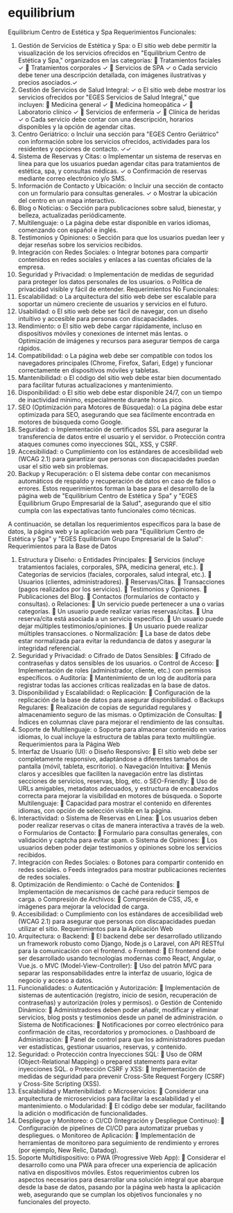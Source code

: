 # equilibrium
Equilibrium Centro de Estética y Spa
Requerimientos Funcionales:
1.	Gestión de Servicios de Estética y Spa:
    o	El sitio web debe permitir la visualización de los servicios ofrecidos en "Equilibrium Centro de Estética y Spa," organizados en las categorías:
        	Tratamientos faciales ✓
        	Tratamientos corporales ✓
        	Servicios de SPA ✓
    o	Cada servicio debe tener una descripción detallada, con imágenes ilustrativas y precios asociados.✓
2.	Gestión de Servicios de Salud Integral: ✓
    o	El sitio web debe mostrar los servicios ofrecidos por "EGES Servicios de Salud Integral," que incluyen:
        	Medicina general ✓
        	Medicina homeopática ✓
        	Laboratorio clínico ✓
        	Servicios de enfermería ✓
        	Clínica de heridas ✓
    o	Cada servicio debe contar con una descripción, horarios disponibles y la opción de agendar citas.
3.	Centro Geriátrico:
    o	Incluir una sección para "EGES Centro Geriátrico" con información sobre los servicios ofrecidos, actividades para los residentes y opciones de contacto. ✓✓
4.	Sistema de Reservas y Citas:
    o	Implementar un sistema de reservas en línea para que los usuarios puedan agendar citas para tratamientos de estética, spa, y consultas médicas. ✓
    o	Confirmación de reservas mediante correo electrónico y/o SMS.
5.	Información de Contacto y Ubicación:
    o	Incluir una sección de contacto con un formulario para consultas generales. ✓
    o	Mostrar la ubicación del centro en un mapa interactivo.
6.	Blog o Noticias:
    o	Sección para publicaciones sobre salud, bienestar, y belleza, actualizadas periódicamente.
7.	Multilenguaje:
    o	La página debe estar disponible en varios idiomas, comenzando con español e inglés.
8.	Testimonios y Opiniones:
    o	Sección para que los usuarios puedan leer y dejar reseñas sobre los servicios recibidos.
9.	Integración con Redes Sociales:
    o	Integrar botones para compartir contenidos en redes sociales y enlaces a las cuentas oficiales de la empresa.
10.	Seguridad y Privacidad:
    o	Implementación de medidas de seguridad para proteger los datos personales de los usuarios.
    o	Política de privacidad visible y fácil de entender.
Requerimientos No Funcionales:
1.	Escalabilidad:
    o	La arquitectura del sitio web debe ser escalable para soportar un número creciente de usuarios y servicios en el futuro.
2.	Usabilidad:
    o	El sitio web debe ser fácil de navegar, con un diseño intuitivo y accesible para personas con discapacidades.
3.	Rendimiento:
    o	El sitio web debe cargar rápidamente, incluso en dispositivos móviles y conexiones de internet más lentas.
    o	Optimización de imágenes y recursos para asegurar tiempos de carga rápidos.
4.	Compatibilidad:
    o	La página web debe ser compatible con todos los navegadores principales (Chrome, Firefox, Safari, Edge) y funcionar correctamente en dispositivos móviles y tabletas.
5.	Mantenibilidad:
    o	El código del sitio web debe estar bien documentado para facilitar futuras actualizaciones y mantenimiento.
6.	Disponibilidad:
    o	El sitio web debe estar disponible 24/7, con un tiempo de inactividad mínimo, especialmente durante horas pico.
7.	SEO (Optimización para Motores de Búsqueda):
    o	La página debe estar optimizada para SEO, asegurando que sea fácilmente encontrada en motores de búsqueda como Google.
8.	Seguridad:
    o	Implementación de certificados SSL para asegurar la transferencia de datos entre el usuario y el servidor.
    o	Protección contra ataques comunes como inyecciones SQL, XSS, y CSRF.
9.	Accesibilidad:
    o	Cumplimiento con los estándares de accesibilidad web (WCAG 2.1) para garantizar que personas con discapacidades puedan usar el sitio web sin problemas.
10.	Backup y Recuperación:
    o	El sistema debe contar con mecanismos automáticos de respaldo y recuperación de datos en caso de fallos o errores.
Estos requerimientos forman la base para el desarrollo de la página web de "Equilibrium Centro de Estética y Spa" y "EGES Equilibrium Grupo Empresarial de la Salud", asegurando que el sitio cumpla con las expectativas tanto funcionales como técnicas.



A continuación, se detallan los requerimientos específicos para la base de datos, la página web y la aplicación web para "Equilibrium Centro de Estética y Spa" y "EGES Equilibrium Grupo Empresarial de la Salud":
Requerimientos para la Base de Datos
1.	Estructura y Diseño:
o	Entidades Principales:
	Servicios (incluye tratamientos faciales, corporales, SPA, medicina general, etc.).
	Categorías de servicios (faciales, corporales, salud integral, etc.).
	Usuarios (clientes, administradores).
	Reservas/Citas.
	Transacciones (pagos realizados por los servicios).
	Testimonios y Opiniones.
	Publicaciones del Blog.
	Contactos (formularios de contacto y consultas).
o	Relaciones:
	Un servicio puede pertenecer a una o varias categorías.
	Un usuario puede realizar varias reservas/citas.
	Una reserva/cita está asociada a un servicio específico.
	Un usuario puede dejar múltiples testimonios/opiniones.
	Un usuario puede realizar múltiples transacciones.
o	Normalización:
	La base de datos debe estar normalizada para evitar la redundancia de datos y asegurar la integridad referencial.
2.	Seguridad y Privacidad:
o	Cifrado de Datos Sensibles:
	Cifrado de contraseñas y datos sensibles de los usuarios.
o	Control de Acceso:
	Implementación de roles (administrador, cliente, etc.) con permisos específicos.
o	Auditoría:
	Mantenimiento de un log de auditoría para registrar todas las acciones críticas realizadas en la base de datos.
3.	Disponibilidad y Escalabilidad:
o	Replicación:
	Configuración de la replicación de la base de datos para asegurar disponibilidad.
o	Backups Regulares:
	Realización de copias de seguridad regulares y almacenamiento seguro de las mismas.
o	Optimización de Consultas:
	Índices en columnas clave para mejorar el rendimiento de las consultas.
4.	Soporte de Multilenguaje:
o	Soporte para almacenar contenido en varios idiomas, lo cual incluye la estructura de tablas para texto multilingüe.
Requerimientos para la Página Web
1.	Interfaz de Usuario (UI):
o	Diseño Responsivo:
	El sitio web debe ser completamente responsivo, adaptándose a diferentes tamaños de pantalla (móvil, tableta, escritorio).
o	Navegación Intuitiva:
	Menús claros y accesibles que faciliten la navegación entre las distintas secciones de servicios, reservas, blog, etc.
o	SEO-Friendly:
	Uso de URLs amigables, metadatos adecuados, y estructura de encabezados correcta para mejorar la visibilidad en motores de búsqueda.
o	Soporte Multilenguaje:
	Capacidad para mostrar el contenido en diferentes idiomas, con opción de selección visible en la página.
2.	Interactividad:
o	Sistema de Reservas en Línea:
	Los usuarios deben poder realizar reservas o citas de manera interactiva a través de la web.
o	Formularios de Contacto:
	Formulario para consultas generales, con validación y captcha para evitar spam.
o	Sistema de Opiniones:
	Los usuarios deben poder dejar testimonios y opiniones sobre los servicios recibidos.
3.	Integración con Redes Sociales:
o	Botones para compartir contenido en redes sociales.
o	Feeds integrados para mostrar publicaciones recientes de redes sociales.
4.	Optimización de Rendimiento:
o	Caché de Contenidos:
	Implementación de mecanismos de caché para reducir tiempos de carga.
o	Compresión de Archivos:
	Compresión de CSS, JS, e imágenes para mejorar la velocidad de carga.
5.	Accesibilidad:
o	Cumplimiento con los estándares de accesibilidad web (WCAG 2.1) para asegurar que personas con discapacidades puedan utilizar el sitio.
Requerimientos para la Aplicación Web
1.	Arquitectura:
o	Backend:
	El backend debe ser desarrollado utilizando un framework robusto como Django, Node.js o Laravel, con API RESTful para la comunicación con el frontend.
o	Frontend:
	El frontend debe ser desarrollado usando tecnologías modernas como React, Angular, o Vue.js.
o	MVC (Model-View-Controller):
	Uso del patrón MVC para separar las responsabilidades entre la interfaz de usuario, lógica de negocio y acceso a datos.
2.	Funcionalidades:
o	Autenticación y Autorización:
	Implementación de sistemas de autenticación (registro, inicio de sesión, recuperación de contraseñas) y autorización (roles y permisos).
o	Gestión de Contenido Dinámico:
	Administradores deben poder añadir, modificar y eliminar servicios, blog posts y testimonios desde un panel de administración.
o	Sistema de Notificaciones:
	Notificaciones por correo electrónico para confirmación de citas, recordatorios y promociones.
o	Dashboard de Administración:
	Panel de control para que los administradores puedan ver estadísticas, gestionar usuarios, reservas, y contenido.
3.	Seguridad:
o	Protección contra Inyecciones SQL:
	Uso de ORM (Object-Relational Mapping) o prepared statements para evitar inyecciones SQL.
o	Protección CSRF y XSS:
	Implementación de medidas de seguridad para prevenir Cross-Site Request Forgery (CSRF) y Cross-Site Scripting (XSS).
4.	Escalabilidad y Mantenibilidad:
o	Microservicios:
	Considerar una arquitectura de microservicios para facilitar la escalabilidad y el mantenimiento.
o	Modularidad:
	El código debe ser modular, facilitando la adición o modificación de funcionalidades.
5.	Despliegue y Monitoreo:
o	CI/CD (Integración y Despliegue Continuo):
	Configuración de pipelines de CI/CD para automatizar pruebas y despliegues.
o	Monitoreo de Aplicación:
	Implementación de herramientas de monitoreo para seguimiento de rendimiento y errores (por ejemplo, New Relic, Datadog).
6.	Soporte Multidispositivo:
o	PWA (Progressive Web App):
	Considerar el desarrollo como una PWA para ofrecer una experiencia de aplicación nativa en dispositivos móviles.
Estos requerimientos cubren los aspectos necesarios para desarrollar una solución integral que abarque desde la base de datos, pasando por la página web hasta la aplicación web, asegurando que se cumplan los objetivos funcionales y no funcionales del proyecto.

